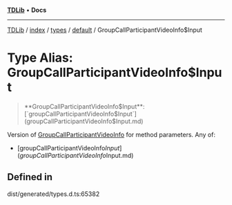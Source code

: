 [**TDLib**](../../../../../../README.md) • **Docs**

***

[TDLib](../../../../../../modules.md) / [index](../../../../../README.md) / [types](../../../README.md) / [default](../README.md) / GroupCallParticipantVideoInfo$Input

# Type Alias: GroupCallParticipantVideoInfo$Input

> **GroupCallParticipantVideoInfo$Input**: [`groupCallParticipantVideoInfo$Input`](groupCallParticipantVideoInfo$Input.md)

Version of [GroupCallParticipantVideoInfo](GroupCallParticipantVideoInfo-1.md) for method parameters.
Any of:
- [groupCallParticipantVideoInfo$Input](groupCallParticipantVideoInfo$Input.md)

## Defined in

dist/generated/types.d.ts:65382
